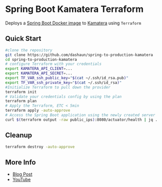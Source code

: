 # Spring Boot Kamatera Terraform

Deploys a [Spring Boot Docker image](https://hub.docker.com/r/dashaun/spring-boot-native-pi-default) to [Kamatera](https://www.kamatera.com/) using `Terraform`

## Quick Start

```bash
#clone the repository
git clone https://github.com/dashaun/spring-to-production-kamatera
cd spring-to-production-kamatera
# configure Terraform with your credentials
export KAMATERA_API_CLIENT=...
export KAMATERA_API_SECRET=...
export TF_VAR_ssh_public_key="$(cat ~/.ssh/id_rsa.pub)"
export TF_VAR_ssh_private_key="$(cat ~/.ssh/id_rsa)"
#Initialize Terraform to pull down the provider
terraform init
# Validate your credentials config by using the plan
terraform plan
# Apply the Terraform, ETC < 5min
terraform apply -auto-approve
# Access the Spring Boot application using the newly created server
curl $(terraform output -raw public_ips):8080/actuator/health | jq .
```

## Cleanup

```bash
terraform destroy -auto-approve
```

## More Info

- [Blog Post](https://dashaun.com/posts/spring-boot-kamatera-terraform/)
- [YouTube]()